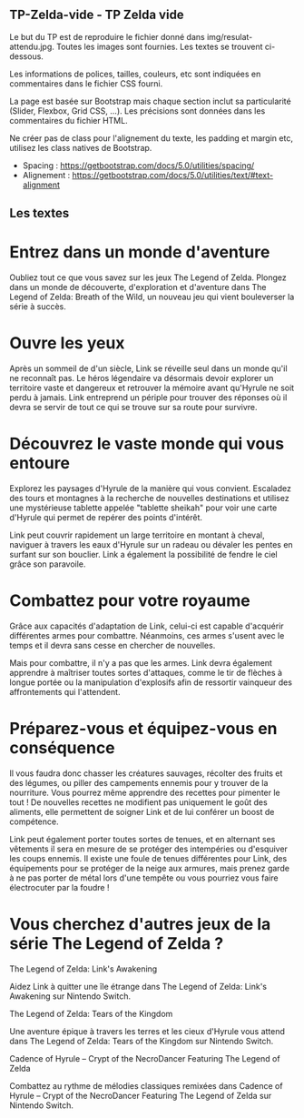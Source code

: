 ## TP-Zelda-vide - TP Zelda vide

Le but du TP est de reproduire le fichier donné dans img/resulat-attendu.jpg. 
Toutes les images sont fournies.
Les textes se trouvent ci-dessous.

Les informations de polices, tailles, couleurs, etc sont indiquées en commentaires dans le fichier CSS fourni.

La page est basée sur Bootstrap mais chaque section inclut sa particularité (Slider, Flexbox, Grid CSS, ...). Les précisions sont données dans les commentaires du fichier HTML.

Ne créer pas de class pour l'alignement du texte, les padding et margin etc, utilisez les class natives de Bootstrap.

- Spacing : https://getbootstrap.com/docs/5.0/utilities/spacing/
- Alignement : https://getbootstrap.com/docs/5.0/utilities/text/#text-alignment


## Les textes 

# Entrez dans un monde d'aventure

Oubliez tout ce que vous savez sur les jeux The Legend of Zelda. Plongez dans un monde de découverte, d'exploration et d'aventure dans The Legend of Zelda: Breath of the Wild, un nouveau jeu qui vient bouleverser la série à succès.


# Ouvre les yeux

Après un sommeil de d'un siècle, Link se réveille seul dans un monde qu'il ne reconnaît pas. Le héros légendaire va désormais devoir explorer un territoire vaste et dangereux et retrouver la mémoire avant qu'Hyrule ne soit perdu à jamais. Link entreprend un périple pour trouver des réponses où il devra se servir de tout ce qui se trouve sur sa route pour survivre.


# Découvrez le vaste monde qui vous entoure

Explorez les paysages d'Hyrule de la manière qui vous convient. Escaladez des tours et montagnes à la recherche de nouvelles destinations et utilisez une mystérieuse tablette appelée "tablette sheikah" pour voir une carte d'Hyrule qui permet de repérer des points d'intérêt.

Link peut couvrir rapidement un large territoire en montant à cheval, naviguer à travers les eaux d'Hyrule sur un radeau ou dévaler les pentes en surfant sur son bouclier. Link a également la possibilité de fendre le ciel grâce son paravoile.


# Combattez pour votre royaume

Grâce aux capacités d'adaptation de Link, celui-ci est capable d'acquérir différentes armes pour combattre. Néanmoins, ces armes s'usent avec le temps et il devra sans cesse en chercher de nouvelles.

Mais pour combattre, il n'y a pas que les armes. Link devra également apprendre à maîtriser toutes sortes d'attaques, comme le tir de flèches à longue portée ou la manipulation d'explosifs afin de ressortir vainqueur des affrontements qui l'attendent.


# Préparez-vous et équipez-vous en conséquence

Il vous faudra donc chasser les créatures sauvages, récolter des fruits et des légumes, ou piller des campements ennemis pour y trouver de la nourriture. Vous pourrez même apprendre des recettes pour pimenter le tout ! De nouvelles recettes ne modifient pas uniquement le goût des aliments, elle permettent de soigner Link et de lui conférer un boost de compétence.

Link peut également porter toutes sortes de tenues, et en alternant ses vêtements il sera en mesure de se protéger des intempéries ou d'esquiver les coups ennemis. Il existe une foule de tenues différentes pour Link, des équipements pour se protéger de la neige aux armures, mais prenez garde à ne pas porter de métal lors d'une tempête ou vous pourriez vous faire électrocuter par la foudre !


# Vous cherchez d'autres jeux de la série The Legend of Zelda ?

The Legend of Zelda: Link's Awakening

Aidez Link à quitter une île étrange dans The Legend of Zelda: Link's Awakening sur Nintendo Switch.


The Legend of Zelda: Tears of the Kingdom

Une aventure épique à travers les terres et les cieux d'Hyrule vous attend dans The Legend of Zelda: Tears of the Kingdom sur Nintendo Switch.


Cadence of Hyrule – Crypt of the NecroDancer Featuring The Legend of Zelda

Combattez au rythme de mélodies classiques remixées dans Cadence of Hyrule – Crypt of the NecroDancer Featuring The Legend of Zelda sur Nintendo Switch.
